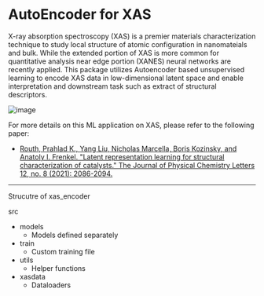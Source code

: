 # AutoEncoder for XAS

X-ray absorption spectroscopy (XAS) is a premier materials characterization technique to study local structure of atomic configuration in nanomateials and bulk. While the extended portion of XAS is more common for quantitative analysis near edge portion (XANES) neural networks are recently applied. This package utilizes Autoencoder based unsupervised learning to encode XAS data in low-dimensional latent space and enable interpretation and downstream task such as extract of structural descriptors.<break>

![image](https://github.com/pkrouth/Autoencoder4XAS/assets/20447207/c6cb7cb0-80f5-41d7-83c8-e7ff4860c55d)


For more details on this ML application on XAS, please refer to the following paper:

- [Routh, Prahlad K., Yang Liu, Nicholas Marcella, Boris Kozinsky, and Anatoly I. Frenkel. "Latent representation learning for structural characterization of catalysts." The Journal of Physical Chemistry Letters 12, no. 8 (2021): 2086-2094.](https://pubs.acs.org/doi/abs/10.1021/acs.jpclett.0c03792)


---

Strucutre of xas_encoder

src
- models
   - Models defined separately
- train
    - Custom training file
- utils
    - Helper functions
- xasdata
    - Dataloaders
    

[//]: <> ( What should be a good and intuitive way to organize it? Like a tutorial? Or like a package? )


